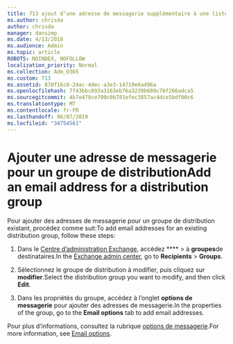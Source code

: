 ```yaml
---
title: 713 ajout d’une adresse de messagerie supplémentaire à une liste de distribution
ms.author: chrisda
author: chrisda
manager: dansimp
ms.date: 4/13/2018
ms.audience: Admin
ms.topic: article
ROBOTS: NOINDEX, NOFOLLOW
localization_priority: Normal
ms.collection: Adm_O365
ms.custom: 713
ms.assetid: 870f16c0-24ac-4dec-a3e3-14719e6a496a
ms.openlocfilehash: 7f43bbc893a3163eb76a3239b689c76f266adca5
ms.sourcegitcommit: 4b7e478ce700c0b781efec3857ac4dce5bdf00c6
ms.translationtype: MT
ms.contentlocale: fr-FR
ms.lasthandoff: 06/07/2019
ms.locfileid: "34754561"
---
```

# <a name="add-an-email-address-for-a-distribution-group"></a><span data-ttu-id="e2bf3-102">Ajouter une adresse de messagerie pour un groupe de distribution</span><span class="sxs-lookup"><span data-stu-id="e2bf3-102">Add an email address for a distribution group</span></span>

<span data-ttu-id="e2bf3-103">Pour ajouter des adresses de messagerie pour un groupe de distribution existant, procédez comme suit:</span><span class="sxs-lookup"><span data-stu-id="e2bf3-103">To add email addresses for an existing distribution group, follow these steps:</span></span>

1. <span data-ttu-id="e2bf3-104">Dans le [Centre d’administration Exchange](https://outlook.office365.com/ecp/), accédez \*\*\*\* \> à **groupes**de destinataires.</span><span class="sxs-lookup"><span data-stu-id="e2bf3-104">In the [Exchange admin center](https://outlook.office365.com/ecp/), go to **Recipients** \> **Groups**.</span></span>

2. <span data-ttu-id="e2bf3-105">Sélectionnez le groupe de distribution à modifier, puis cliquez sur **modifier**.</span><span class="sxs-lookup"><span data-stu-id="e2bf3-105">Select the distribution group you want to modify, and then click **Edit**.</span></span>

3. <span data-ttu-id="e2bf3-106">Dans les propriétés du groupe, accédez à l’onglet **options de messagerie** pour ajouter des adresses de messagerie.</span><span class="sxs-lookup"><span data-stu-id="e2bf3-106">In the properties of the group, go to the **Email options** tab to add email addresses.</span></span> 

<span data-ttu-id="e2bf3-107">Pour plus d’informations, consultez la rubrique [options de messagerie](https://technet.microsoft.com/library/bb124513.aspx#emailoptions).</span><span class="sxs-lookup"><span data-stu-id="e2bf3-107">For more information, see [Email options](https://technet.microsoft.com/library/bb124513.aspx#emailoptions).</span></span>

